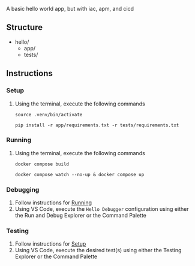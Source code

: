A basic hello world app, but with iac, apm, and cicd

## Structure

- hello/
  - app/
  - tests/

## Instructions

### Setup
1. Using the terminal, execute the following commands
    ```
    source .venv/bin/activate

    pip install -r app/requirements.txt -r tests/requirements.txt 
    ```

### Running
1. Using the terminal, execute the following commands
    ```
    docker compose build

    docker compose watch --no-up & docker compose up
    ```

### Debugging
1. Follow instructions for [Running](#running)
1. Using VS Code, execute the `Hello Debugger` configuration using either the Run and Debug Explorer or the Command Palette

### Testing
1. Follow instructions for [Setup](#setup)
1. Using VS Code, execute the desired test(s) using either the Testing Explorer or the Command Palette